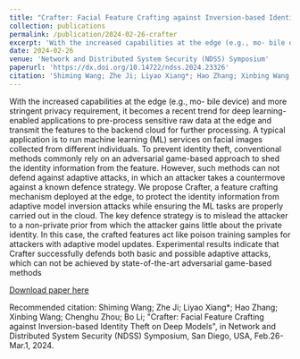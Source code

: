 ```yaml
---
title: "Crafter: Facial Feature Crafting against Inversion-based Identity Theft on Deep Models"
collection: publications
permalink: /publication/2024-02-26-crafter
excerpt: 'With the increased capabilities at the edge (e.g., mo- bile device) and more stringent privacy requirement, it becomes a recent trend for deep learning-enabled applications to pre-process sensitive raw data at the edge and transmit the features to the backend cloud for further processing. A typical application is to run machine learning (ML) services on facial images collected from different individuals. To prevent identity theft, conventional methods commonly rely on an adversarial game-based approach to shed the identity information from the feature. However, such methods can not defend against adaptive attacks, in which an attacker takes a countermove against a known defence strategy. We propose Crafter, a feature crafting mechanism deployed at the edge, to protect the identity information from adaptive model inversion attacks while ensuring the ML tasks are properly carried out in the cloud. The key defence strategy is to mislead the attacker to a non-private prior from which the attacker gains little about the private identity. In this case, the crafted features act like poison training samples for attackers with adaptive model updates. Experimental results indicate that Crafter successfully defends both basic and possible adaptive attacks, which can not be achieved by state-of-the-art adversarial game-based methods'
date: 2024-02-26
venue: 'Network and Distributed System Security (NDSS) Symposium'
paperurl: 'https://dx.doi.org/10.14722/ndss.2024.23326'
citation: 'Shiming Wang; Zhe Ji; Liyao Xiang*; Hao Zhang; Xinbing Wang; Chenghu Zhou; Bo Li; &quot;Crafter: Facial Feature Crafting against Inversion-based Identity Theft on Deep Models&quot;, in Network and Distributed System Security (NDSS) Symposium, San Diego, USA, Feb.26-Mar.1, 2024. '
---
```

With the increased capabilities at the edge (e.g., mo- bile device) and more stringent privacy requirement, it becomes a recent trend for deep learning-enabled applications to pre-process sensitive raw data at the edge and transmit the features to the backend cloud for further processing. A typical application is to run machine learning (ML) services on facial images collected from different individuals. To prevent identity theft, conventional methods commonly rely on an adversarial game-based approach to shed the identity information from the feature. However, such methods can not defend against adaptive attacks, in which an attacker takes a countermove against a known defence strategy. We propose Crafter, a feature crafting mechanism deployed at the edge, to protect the identity information from adaptive model inversion attacks while ensuring the ML tasks are properly carried out in the cloud. The key defence strategy is to mislead the attacker to a non-private prior from which the attacker gains little about the private identity. In this case, the crafted features act like poison training samples for attackers with adaptive model updates. Experimental results indicate that Crafter successfully defends both basic and possible adaptive attacks, which can not be achieved by state-of-the-art adversarial game-based methods

[Download paper here](https://dx.doi.org/10.14722/ndss.2024.23326)

Recommended citation: Shiming Wang; Zhe Ji; Liyao Xiang*; Hao Zhang; Xinbing Wang; Chenghu Zhou; Bo Li; "Crafter: Facial Feature Crafting against Inversion-based Identity Theft on Deep Models", in Network and Distributed System Security (NDSS) Symposium, San Diego, USA, Feb.26-Mar.1, 2024. 